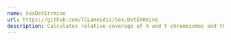 ```yaml
---
name: SexDetErrmine
url: https://github.com/TCLamnidis/Sex.DetERRmine
description: Calculates relative coverage of X and Y chromosomes and their associated error bars from the depth of coverage at specified SNPs
---
```

